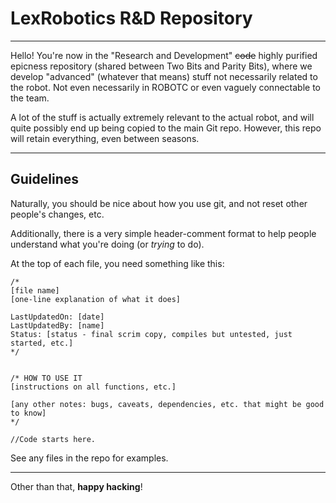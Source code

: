 LexRobotics R&D Repository
==========================

---

Hello! You're now in the "Research and Development" ~~code~~ highly purified epicness repository 
(shared between Two Bits and Parity Bits), where we develop "advanced" 
(whatever that means) stuff not necessarily related to the robot. 
Not even necessarily in ROBOTC or even vaguely connectable to the team.

A lot of the stuff is actually extremely relevant to the actual robot, 
and will quite possibly end up being copied to the main Git repo. However, 
this repo will retain everything, even between seasons.

---

Guidelines
----------

Naturally, you should be nice about how you use git, 
and not reset other people's changes, etc.

Additionally, there is a very simple header-comment format to help people 
understand what you're doing (or _trying_ to do).

At the top of each file, you need something like this:

```
/*
[file name]
[one-line explanation of what it does]

LastUpdatedOn: [date]
LastUpdatedBy: [name]
Status: [status - final scrim copy, compiles but untested, just started, etc.]
*/


/* HOW TO USE IT
[instructions on all functions, etc.]

[any other notes: bugs, caveats, dependencies, etc. that might be good to know]
*/

//Code starts here.
```

See any files in the repo for examples.

---

Other than that, **happy hacking**!
